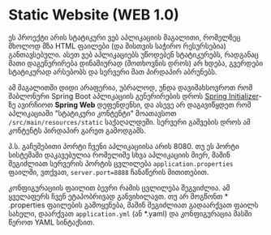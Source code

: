 # Static Website (WEB 1.0)

ეს პროექტი არის სტატიკური ვებ აპლიკაციის მაგალითი, რომელზეც მხოლოდ მზა HTML ფაილები (და მისთვის საჭირო რესურსებია)
განთავსებული.
ასეთ ვებ აპლიკაციებს უწოდებენ სტატიკურებს, რადგანაც მათი დაგენერირება დინამიურად (მოთხოვნის დროს) არ ხდება, გვერდები
სტატიკურად არსებობს და სერვერი მათ პირდაპირ აბრუნებს.

ამ მაგალითში დიდი არაფერია, უბრალოდ, უნდა დავიმახსოვროთ რომ შაბლონური Spring Boot აპლიკაციის გენერირების
დროს [Spring Initializer](https://start.spring.io/)-ზე ავირჩიოთ **Spring Web** დეფენდენსი, და ასევე არ დაგავიწყდეთ რომ
აპლიკაციაში "სტატიკური კონტენტი" მოათავსოთ `/src/main/resources/static` საქაღალდეში. სერვერი გაშვების დროს ამ კონტენტს
პირდაპირ გარეთ გამოდგამს.

პ.ს. გაჩუმებითი პორტი ჩვენი აპლიკაციისა არის 8080. თუ ეს პორტი სისტემაში დაკავებულია რომელიმე სხვა აპლიკაციის მიერ,
მაშინ შეგიძლიათ სერვერის პორტის ცვლილება `application.properties` ფაილში, ვთქვათ, `server.port=8888` ჩანაწერის
მითითებით.

კონფიგურაციის ფაილით ბევრი რამის ცვლილება შეგვიძლია. ამ ყველაფერს ჩვენ ეტაპობრივად განვიხილავთ. თუ არ მოგწონთ *
.properties ფაილების გამოყენება, მაშინ შეგიძლიათ გადაარქვათ ფაილს სახელი, დაარქვათ `application.yml` (ან *.yaml) და
კონფიგურაცია მასში წეროთ YAML სინტაქსით.